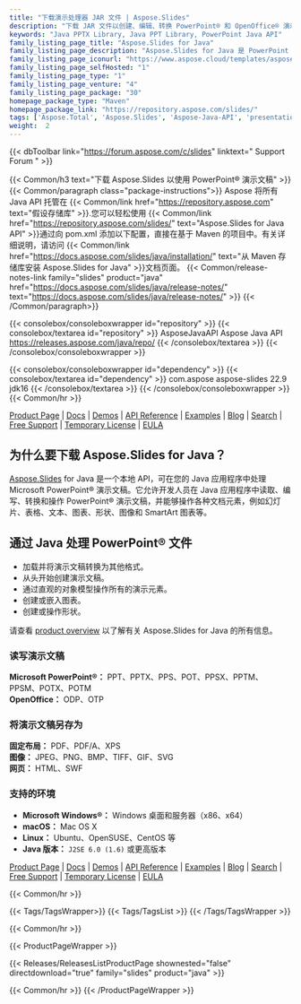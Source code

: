 ```yaml
---
title: "下载演示处理器 JAR 文件 | Aspose.Slides"
description: "下载 JAR 文件以创建、编辑、转换 PowerPoint® 和 OpenOffice® 演示文稿格式。通过 API 处理幻灯片、形状、图表、对象、控件等。"
keywords: "Java PPTX Library, Java PPT Library, PowerPoint Java API"
family_listing_page_title: "Aspose.Slides for Java"
family_listing_page_description: "Aspose.Slides for Java 是 PowerPoint 演示文稿操作和处理 API，用于在任何基于 Java 的应用程序中读取、写入、操作和转换 PowerPoint 文件。 API 没有任何外部依赖项，因此无需 Microsoft PowerPoint 即可使用。"
family_listing_page_iconurl: "https://www.aspose.cloud/templates/aspose/App_Themes/V3/images/slides/272x272/aspose_slides-for-java-min.png"
family_listing_page_selfHosted: "1"
family_listing_page_type: "1"
family_listing_page_venture: "4"
family_listing_page_package: "30"
homepage_package_type: "Maven"
homepage_package_link: "https://repository.aspose.com/slides/"
tags: ['Aspose.Total', 'Aspose.Slides', 'Aspose-Java-API', 'presentation-java-library', 'presentation-java-class', 'Maven', 'PPT', 'POT', 'PPS', 'PPTX', 'POTX', 'PPSX', 'PPTM', 'PPSM', 'POTM', 'OTP', 'ODP', 'TIFF', 'PDF', 'XPS', 'JPEG', 'PNG', 'GIF', 'BMP', 'SVG', 'HTML', 'SWF', 'PowerPoint', 'chart', 'shape', 'geometry', 'polyline', 'animation', 'autoshape', 'Windows', 'Linux', 'Mac', 'J2SE', 'JDK', 'Slide', 'presentation', 'merge', 'import', 'convert', 'conversion', 'transition', 'master-slide', 'clone-slide', 'compare-slide', 'OLE', 'SmartArt', 'zoom', 'text', 'table', 'tag', 'custom-data', 'math-equation', 'security', 'watermak', 'presentation-comment', 'presentation-note', '3d-rotation', '3d-depth', '3d-gradient', '3d-text', 'WordArt', 'VBA-Macros']
weight:  2
---
```


{{< dbToolbar link="https://forum.aspose.com/c/slides" linktext=" Support Forum " >}}

{{< Common/h3 text="下载 Aspose.Slides 以使用 PowerPoint® 演示文稿"  >}}
{{< Common/paragraph class="package-instructions">}}
Aspose 将所有 Java API 托管在
{{< Common/link href="https://repository.aspose.com" text="假设存储库"  >}}.您可以轻松使用
{{< Common/link href="https://repository.aspose.com/slides/" text="Aspose.Slides for Java API"  >}}通过向 pom.xml 添加以下配置，直接在基于 Maven 的项目中。有关详细说明，请访问
{{< Common/link href="https://docs.aspose.com/slides/java/installation/" text="从 Maven 存储库安装 Aspose.Slides for Java"  >}}文档页面。
{{< Common/release-notes-link family="slides" product="java" href="https://docs.aspose.com/slides/java/release-notes/" text="https://docs.aspose.com/slides/java/release-notes/"  >}}
{{< /Common/paragraph>}}

{{< consolebox/consoleboxwrapper id="repository" >}}
{{< consolebox/textarea id="repository" >}} <repository>
        <id>AsposeJavaAPI</id>
        <name>Aspose Java API</name>
        <url>https://releases.aspose.com/java/repo/</url>
     </repository> {{< /consolebox/textarea >}}
{{< /consolebox/consoleboxwrapper >}}

{{< consolebox/consoleboxwrapper id="dependency" >}}
{{< consolebox/textarea id="dependency" >}} <dependency>
        <groupId>com.aspose</groupId>
        <artifactId>aspose-slides</artifactId>
        <version>22.9</version>
        <classifier>jdk16</classifier>
     </dependency> {{< /consolebox/textarea >}}
{{< /consolebox/consoleboxwrapper >}}
{{< Common/hr >}}

[Product Page](https://products.aspose.com/slides/java) | [Docs](https://docs.aspose.com/slides/java/) | [Demos](https://products.aspose.app/slides/family) | [API Reference](https://reference.aspose.com/slides/java) | [Examples](https://github.com/aspose-slides/Aspose.Slides-for-Java) | [Blog](https://blog.aspose.com/category/slides/) | [Search](https://search.aspose.com/) | [Free Support](https://forum.aspose.com/c/slides) | [Temporary License](https://purchase.aspose.com/temporary-license) | [EULA](https://about.aspose.com/legal/eula/)

## 为什么要下载 Aspose.Slides for Java？

[Aspose.Slides](https://products.aspose.com/slides/java) for Java 是一个本地 API，可在您的 Java 应用程序中处理 Microsoft PowerPoint® 演示文稿。它允许开发人员在 Java 应用程序中读取、编写、转换和操作 PowerPoint® 演示文稿，并能够操作各种文档元素，例如幻灯片、表格、文本、图表、形状、图像和 SmartArt 图表等。

## 通过 Java 处理 PowerPoint® 文件

- 加载并将演示文稿转换为其他格式。
- 从头开始创建演示文稿。
- 通过直观的对象模型操作所有的演示元素。
- 创建或嵌入图表。
- 创建或操作形状。

请查看 [product overview](https://docs.aspose.com/slides/java/product-overview/) 以了解有关 Aspose.Slides for Java 的所有信息。

### 读写演示文稿

**Microsoft PowerPoint®：** PPT、PPTX、PPS、POT、PPSX、PPTM、PPSM、POTX、POTM\
**OpenOffice：** ODP、OTP

### 将演示文稿另存为

**固定布局：** PDF、PDF/A、XPS\
**图像：** JPEG、PNG、BMP、TIFF、GIF、SVG\
**网页：** HTML、SWF

### 支持的环境

- **Microsoft Windows®：** Windows 桌面和服务器（x86、x64）
- **macOS：** Mac OS X
- **Linux：** Ubuntu、OpenSUSE、CentOS 等
- **Java 版本：** `J2SE 6.0 (1.6)` 或更高版本

[Product Page](https://products.aspose.com/slides/java) | [Docs](https://docs.aspose.com/slides/java/) | [Demos](https://products.aspose.app/slides/family) | [API Reference](https://reference.aspose.com/slides/java) | [Examples](https://github.com/aspose-slides/Aspose.Slides-for-Java) | [Blog](https://blog.aspose.com/category/slides/) | [Search](https://search.aspose.com/) | [Free Support](https://forum.aspose.com/c/slides) | [Temporary License](https://purchase.aspose.com/temporary-license) | [EULA](https://about.aspose.com/legal/eula/)

{{< Common/hr >}}

{{< Tags/TagsWrapper>}}
 {{< Tags/TagsList >}}
{{< /Tags/TagsWrapper >}}

{{< Common/hr >}}

{{< ProductPageWrapper >}}
<!-- ReleasesListProductPage-->
   {{< Releases/ReleasesListProductPage shownested="false"  directdownload="true" family="slides" product="java" >}}
<!-- /ReleasesListProductPage-->
{{< Common/hr >}}
{{< /ProductPageWrapper >}}

